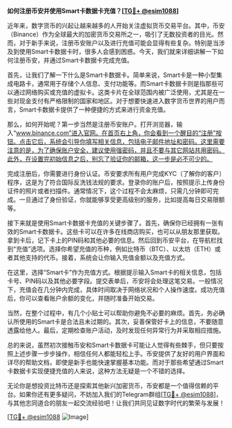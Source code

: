 **如何注册币安并使用Smart卡数据卡充值？[[TG💪+ @esim1088](https://t.me/s/esim1088)]**

近年来，数字货币的兴起让越来越多的人开始关注虚拟货币交易平台。其中，币安（Binance）作为全球最大的加密货币交易所之一，吸引了无数投资者的目光。然而，对于新手来说，注册币安账户以及进行充值可能会显得有些复杂。特别是当涉及到使用Smart卡数据卡时，很多人会感到困惑。今天，我们就来详细讲解一下如何注册币安，并通过Smart卡数据卡完成充值。

首先，让我们了解一下什么是Smart卡数据卡。简单来说，Smart卡是一种小型集成电路卡，通常用于存储个人信息、支付功能等。而Smart卡数据卡则是指那些可以通过网络购买或充值的虚拟卡。这类卡片在全球范围内被广泛使用，尤其是在一些对现金支付有严格限制的国家和地区。对于想要快速进入数字货币世界的用户而言，Smart卡数据卡提供了一种便捷的方式来进行资金充值。

那么，如何开始呢？第一步当然是注册币安账户。打开浏览器，输入“www.binance.com”进入官网。在首页右上角，你会看到一个醒目的“注册”按钮。点击它后，系统会引导你填写相关信息，包括电子邮件地址和密码。这里需要注意的是，为了确保账户安全，建议使用强密码，并且不要与其它网站共用密码。此外，在设置完初始信息之后，别忘了验证你的邮箱，这一步是必不可少的。

完成注册后，你需要进行身份认证。币安要求所有用户完成KYC（了解你的客户）程序，这是为了符合国际反洗钱法规的要求。登录你的账户后，按照提示上传身份证件的照片或者扫描件。通常情况下，这个过程不会太麻烦，只需几分钟即可完成。一旦通过了身份验证，你就能够享受更高级别的服务，比如提高每日交易限额等。

接下来就是使用Smart卡数据卡充值的关键步骤了。首先，确保你已经拥有一张有效的Smart卡数据卡。这些卡可以在许多在线商店购买，也可以从朋友那里获取。拿到卡后，记下卡上的PIN码和其他必要的信息。然后回到币安平台，在导航栏找到“充值”选项。选择你希望充值的币种，例如比特币（BTC）、以太坊（ETH）或者其他支持的代币。接着，系统会让你输入充值金额以及充值方式。

在这里，选择“Smart卡”作为充值方式。根据提示输入Smart卡的相关信息，包括卡号、PIN码以及其他必要字段。提交表单后，币安将会处理这笔交易。一般情况下，充值会在几分钟内完成，具体时间取决于网络状况和个人操作速度。成功充值后，你可以查看账户余额的变化，并随时准备开始交易。

当然，在整个过程中，有几个小贴士可以帮助你避免不必要的麻烦。首先，务必确认所使用的Smart卡是合法且未过期的。其次，妥善保管好卡上的信息，不要随意透露给他人。最后，定期检查账户活动，及时发现任何异常行为并采取相应措施。

总的来说，虽然初次接触币安和Smart卡数据卡可能让人觉得有些棘手，但只要按照上述步骤一步步操作，相信任何人都能轻松上手。币安提供了友好的用户界面和详尽的帮助文档，即使是新手也能快速掌握基本功能。而对于那些希望通过Smart卡数据卡实现便捷充值的人来说，这种方法无疑是一个不错的选择。

无论你是想投资比特币还是探索其他新兴加密货币，币安都是一个值得信赖的平台。如果你还有更多疑问，不妨加入我们的Telegram群组[[TG💪+ @esim1088](https://t.me/s/esim1088)]，与其他志同道合的朋友一起交流经验吧！让我们共同见证数字时代的繁荣与发展！

[[TG💪+ @esim1088](https://t.me/s/esim1088) ![Image](https://i.postimg.cc/4NQfJmqS/Snipaste-2025-05-13-00-14-12.png)]